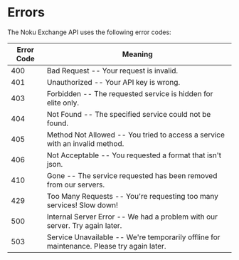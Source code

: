 # Errors

The Noku Exchange API uses the following error codes:


Error Code | Meaning
---------- | -------
400 | Bad Request -- Your request is invalid.
401 | Unauthorized -- Your API key is wrong.
403 | Forbidden -- The requested service is hidden for elite only.
404 | Not Found -- The specified service could not be found.
405 | Method Not Allowed -- You tried to access a service with an invalid method.
406 | Not Acceptable -- You requested a format that isn't json.
410 | Gone -- The service requested has been removed from our servers.
429 | Too Many Requests -- You're requesting too many services! Slow down!
500 | Internal Server Error -- We had a problem with our server. Try again later.
503 | Service Unavailable -- We're temporarily offline for maintenance. Please try again later.